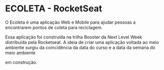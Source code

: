# ECOLETA - RocketSeat
O Ecoleta é uma aplicação Web e Mobile para ajudar pessoas a encontrarem pontos de coleta para reciclagem.

Essa aplicação foi construída na trilha Booster da Next Level Week distribuída pela Rocketseat. A ideia de criar uma aplicação voltada ao meio ambiente surgiu da coincidência da data do curso e a data da semana do meio ambiente

em construção.
